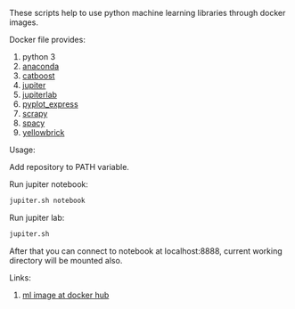 These scripts help to use python machine learning libraries through docker images.

Docker file provides:

1. python 3
2. [anaconda](https://anaconda.org/anaconda/python)
3. [catboost](https://github.com/catboost/catboost)
4. [jupiter](http://jupyter.org/)
5. [jupiterlab](https://jupyterlab.readthedocs.io/en/stable/)
6. [pyplot_express](https://www.plotly.express/)
7. [scrapy](https://scrapy.org/)
8. [spacy](https://spacy.io)
9. [yellowbrick](http://www.scikit-yb.org/)

Usage:  

Add  repository to PATH variable.

Run jupiter notebook:
```bash
jupiter.sh notebook
```

Run jupiter lab:
```bash
jupiter.sh
```

After that you can connect to notebook at localhost:8888, current working directory will be mounted also.

Links:
1. [ml image at docker hub](https://hub.docker.com/r/yantonov/ml/)
